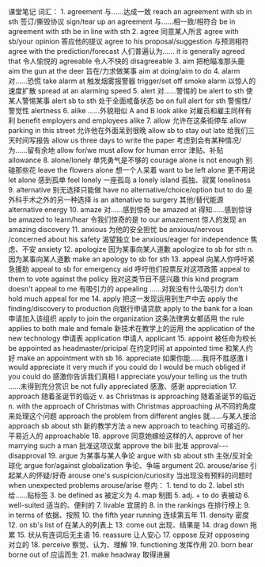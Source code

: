 课堂笔记
词汇：
    1.	agreement
        与......达成一致         reach an agreement with sb in sth
        签订/撕毁协议            sign/tear up an agreement
        与......相一致/相符合    be in agreement with sth
                                be in line with sth
    2.	agree
        同意某人所言             agree with sb/your opinion
        答应他的提议             agree to his proposal/suggestion
        与预测相符               agree with the prediction/forecast
        人们普遍认为......       it is generally agreed that
        令人愉悦的               agreeable
        令人不快的               disagreeable
    3.	aim
        把枪瞄准那头鹿           aim the gun at the deer
        旨在/力求做某事          aim at doing/aim to do
    4.	alarm
        对......恐慌             take alarm at
        触发烟雾报警器            trigger/set off smoke alarm
        以惊人的速度扩散          spread at an alarming speed
    5.	alert
        对......警惕的            be alert to sth
        使某人警惕某事            alert sb to sth
        处于全面戒备状态          be on full alert for sth
        警惕性/警觉性             alertness
    6.	alike
        ......外貌相似            A and B look alike
        对雇员和雇主同样有利       benefit employers and employees alike
    7.	allow
        允许在这条街停车                      allow parking in this street
        允许他在外面呆到很晚                  allow sb to stay out late
        给我们三天时间写报告                  allow us three days to write the paper
        考虑到会有某种情况/为......留有余地    allow for/we must allow for human error
        津贴、补贴                           allowance
    8.	alone/lonely
        单凭勇气是不够的            courage alone is not enough
        别碰那些花                 leave the flowers alone
        想一个人呆着               want to be left alone
        更不用说                   let alone
        感到孤单                   feel lonely
        一座孤岛                   a lonely island
        孤独、寂寞                 loneliness
    9.	alternative
        别无选择只能做              have no alternative/choice/option but to do
        是外科手术之外的另一种选择   is an altenative to surgery
        其他/替代能源               alternative energy
    10.	amaze
        对......感到惊奇            be amazed at
        得知......感到惊讶          be amazed to learn/hear
        令我们惊奇的是              to our amazement
        惊人的发现                  an amazing discovery
    11.	anxious
        为他的安全担忧              be anxious/nervous /concerned about his safety
        渴望独立                    be anxious/eager for independence
        焦虑、不安                  anxiety
    12.	apologize
        因为某事向某人道歉           apologize to sb for sth
        n. 因为某事向某人道歉        make an apology to sb for sth
    13.	appeal
        向某人你呼吁紧急援助         appeal to sb for emergency aid
        呼吁他们投票反对这项政策     appeal to them to vote against the policy
        我对这类节目不感兴趣         this kind program doesn't appeal to me
        有吸引力的                  appealing
        ......对我没有什么吸引力     don't hold much appeal for me
    14.	apply
        把这一发现运用到生产中去      apply the finding/discovery to production
        向银行申请贷款               apply to the bank for a loan
        申请加入该组织               apply to join the organization
        这条法律男女都适用           the rule applies to both male and female
        新技术在教学上的运用          the application of the new technology
        申请表                      application
        申请人                      applicant
    15.	appoint
        被任命为校长                 be appointed as headmaster/pricipal
        在约定时间                   at appointed time
        和某人约好                   make an appointment with sb
    16.	appreciate
        如果你能......我将不胜感激    I would appreciate it very much if you could do
                                    I would be much obliged if you could do
        感激你告诉我们真相            I appreciate you/your telling us the truth
        ......未得到充分赏识         be not fully appreciated
        感激、感谢                   appreciation
    17.	approach
        随着圣诞节的临近 v.           as Christmas is approaching
        随着圣诞节的临近 n.           with the approach of Christmas
                                     with Christmas approaching
        从不同的角度来处理这个问题     approach the problem from different angles
        就……与某人接洽                approach sb about sth
        新的教学方法                  a new approach to teaching
        可接近的、平易近人的          approachable
    18.	approve
        同意她嫁给这样的人             approve of her marrying such a man
        批准这项议案                  approve the bill
        批准                          approval---disapproval
    19.	argue
        为某事与某人争论              argue with sb about sth
        主张/反对全球化               argue for/against globalization
        争论、争端                   argument
    20.	arouse/arise
        引起某人的怀疑/好奇           arouse one's suspicion/curiosity
        当出现没有预料的问题时        when unexpected problems arouse/arise
卷内：
    1.  tend to do 
    2.  label sth                   给......贴标签
    3.  be defined as               被定义为
    4.  map                         制图
    5.  adj. + to do                表被动
    6.  well-suited                 适当的、便利的
    7.  livable                     宜居的
    8.  in the rankings             在排行榜上
    9.  in terms of                 依据、按照
    10. the fifth year running      连续第五年
    11. density                     密度
    12. on sb's list of             在某人的列表上
    13. come out                    出现、结果是
    14. drag down                   拖累
    15. 状从有连词后无主语
    16. reassure                    让人安心
    17. oppose                      反对
        opposeing                   对立的
    18. perceive                    察觉、认为、理解
    19. functioning                 发挥作用
    20. born
        bear
        borne out of                应运而生
    21. make headway                取得进展
